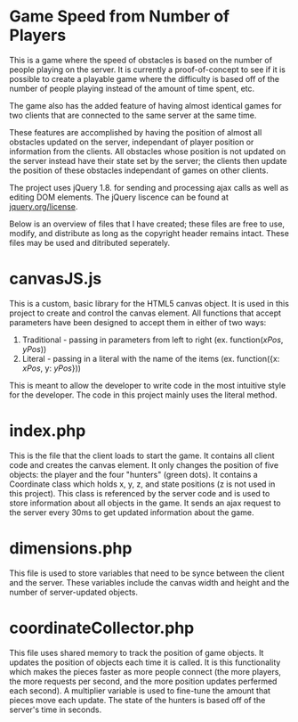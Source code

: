 Game Speed from Number of Players
======================

This is a game where the speed of obstacles is based on the number of people playing on the server. It is currently a proof-of-concept to see if it is possible to create a playable game where the difficulty is based off of the number of people playing instead of the amount of time spent, etc.

The game also has the added feature of having almost identical games for two clients that are connected to the same server at the same time.

These features are accomplished by having the position of almost all obstacles updated on the server, independant of player position or information from the clients. All obstacles whose position is not updated on the server instead have their state set by the server; the clients then update the position of these obstacles independant of games on other clients.

The project uses jQuery 1.8. for sending and processing ajax calls as well as editing DOM elements. The jQuery liscence can be found at [jquery.org/license](http://jquery.org/license).

Below is an overview of files that I have created; these files are free to use, modify, and distribute as long as the copyright header remains intact. These files may be used and ditributed seperately.

canvasJS.js
======================

This is a custom, basic library for the HTML5 canvas object. It is used in this project to create and control the canvas element. All functions that accept parameters have been designed to accept them in either of two ways:
  1) Traditional - passing in parameters from left to right (ex. function(*xPos*, *yPos*))
  2) Literal - passing in a literal with the name of the items (ex. function({x: *xPos*, y: *yPos*}))

This is meant to allow the developer to write code in the most intuitive style for the developer. The code in this project mainly uses the literal method.

index.php
======================

This is the file that the client loads to start the game. It contains all client code and creates the canvas element. It only changes the position of five objects: the player and the four "hunters" (green dots). It contains a Coordinate class which holds x, y, z, and state positions (z is not used in this project). This class is referenced by the server code and is used to store information about all objects in the game. It sends an ajax request to the server every 30ms to get updated information about the game.

dimensions.php
======================

This file is used to store variables that need to be synce between the client and the server. These variables include the canvas width and height and the number of server-updated objects.

coordinateCollector.php
======================

This file uses shared memory to track the position of game objects. It updates the position of objects each time it is called. It is this functionality which makes the pieces faster as more people connect (the more players, the more requests per second, and the more position updates perfermed each second). A multiplier variable is used to fine-tune the amount that pieces move each update. The state of the hunters is based off of the server's time in seconds.
